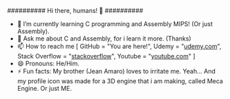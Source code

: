 ########## Hi there, humans! 👋 ##########

<body>

- 🌱 I’m currently learning C programming and Assembly MIPS! (Or just Assembly).
- 💬 Ask me about C and Assembly, for i learn it more. (Thanks)
- 📫 How to reach me [
   GitHub = "You are here!",
   Udemy = "[udemy.com](https://www.udemy.com/user/felipe-leonanjo-villar/)",
   Stack Overflow = "[stackoverflow](https://stackoverflow.com/users/23578919/error-hater)",
   Youtube = "[youtube.com](https://www.youtube.com/@ErrorHater-k1g)"
]
- 😄 Pronouns: He/Him.
- ⚡ Fun facts: My brother (Jean Amaro) loves to irritate me. Yeah... And my profile icon was made for a 3D engine that i am making, called Meca Engine. Or just ME.
</body>
